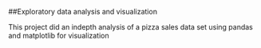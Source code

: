 ##Exploratory data analysis and visualization

This project did an indepth analysis of a pizza sales data set using pandas and matplotlib for visualization


